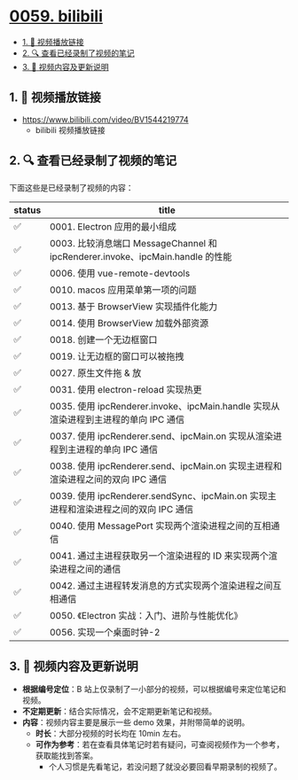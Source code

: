 # [0059. bilibili](https://github.com/Tdahuyou/electron/tree/main/0059.%20bilibili)

<!-- region:toc -->
- [1. 🔗 视频播放链接](#1--视频播放链接)
- [2. 🔍 查看已经录制了视频的笔记](#2--查看已经录制了视频的笔记)
- [3. 📒 视频内容及更新说明](#3--视频内容及更新说明)
<!-- endregion:toc -->

## 1. 🔗 视频播放链接

- https://www.bilibili.com/video/BV1544219774
  - bilibili 视频播放链接

## 2. 🔍 查看已经录制了视频的笔记

下面这些是已经录制了视频的内容：

| status | title                                                                               |
| ------ | ----------------------------------------------------------------------------------- |
| ✅     | 0001. Electron 应用的最小组成                                                       |
| ✅     | 0003. 比较消息端口 MessageChannel 和 ipcRenderer.invoke、ipcMain.handle 的性能      |
| ✅     | 0006. 使用 vue-remote-devtools                                                      |
| ✅     | 0010. macos 应用菜单第一项的问题                                                    |
| ✅     | 0013. 基于 BrowserView 实现插件化能力                                               |
| ✅     | 0014. 使用 BrowserView 加载外部资源                                                 |
| ✅     | 0018. 创建一个无边框窗口                                                            |
| ✅     | 0019. 让无边框的窗口可以被拖拽                                                      |
| ✅     | 0027. 原生文件拖 & 放                                                               |
| ✅     | 0031. 使用 electron-reload 实现热更                                                 |
| ✅     | 0035. 使用 ipcRenderer.invoke、ipcMain.handle 实现从渲染进程到主进程的单向 IPC 通信 |
| ✅     | 0037. 使用 ipcRenderer.send、ipcMain.on 实现从渲染进程到主进程的单向 IPC 通信       |
| ✅     | 0038. 使用 ipcRenderer.send、ipcMain.on 实现主进程和渲染进程之间的双向 IPC 通信     |
| ✅     | 0039. 使用 ipcRenderer.sendSync、ipcMain.on 实现主进程和渲染进程之间的双向 IPC 通信 |
| ✅     | 0040. 使用 MessagePort 实现两个渲染进程之间的互相通信                               |
| ✅     | 0041. 通过主进程获取另一个渲染进程的 ID 来实现两个渲染进程之间的通信                |
| ✅     | 0042. 通过主进程转发消息的方式实现两个渲染进程之间互相通信                          |
| ✅     | 0050. 《Electron 实战：入门、进阶与性能优化》                                       |
| ✅     | 0056. 实现一个桌面时钟-2                                                            |

## 3. 📒 视频内容及更新说明

- **根据编号定位**：B 站上仅录制了一小部分的视频，可以根据编号来定位笔记和视频。
- **不定期更新**：结合实际情况，会不定期更新笔记和视频。
- **内容**：视频内容主要是展示一些 demo 效果，并附带简单的说明。
  - **时长**：大部分视频的时长均在 10min 左右。
  - **可作为参考**：若在查看具体笔记时若有疑问，可查阅视频作为一个参考，获取能找到答案。
    - 个人习惯是先看笔记，若没问题了就没必要回看早期录制的视频了。

